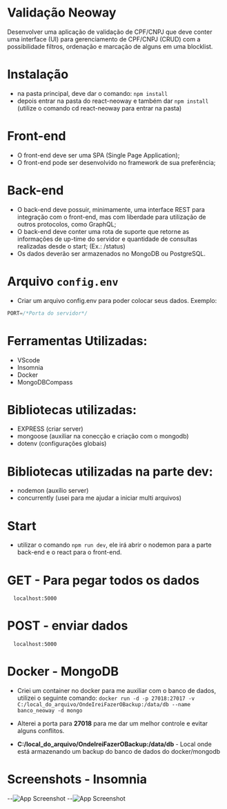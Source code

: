 # Validação Neoway
Desenvolver uma aplicação de validação de CPF/CNPJ que deve conter uma interface
(UI) para gerenciamento de CPF/CNPJ (CRUD) com a possibilidade filtros, ordenação e
marcação de alguns em uma blocklist.

# Instalação
- na pasta principal, deve dar o comando: `npm install`
- depois entrar na pasta do react-neoway e também dar `npm install` (utilize o comando cd react-neoway para entrar na pasta)

# Front-end
-  O front-end deve ser uma SPA (Single Page Application);
-  O front-end pode ser desenvolvido no framework de sua preferência;

# Back-end

- O back-end deve possuir, minimamente, uma interface REST para integração com o
front-end, mas com liberdade para utilização de outros protocolos, como GraphQL;
- O back-end deve conter uma rota de suporte que retorne as informações de up-time do
servidor e quantidade de consultas realizadas desde o start; (Ex.: /status)
- Os dados deverão ser armazenados no MongoDB ou PostgreSQL.

# Arquivo `config.env`

- Criar um arquivo config.env para poder colocar seus dados.
Exemplo:
```js
PORT=/*Porta do servidor*/
```

# Ferramentas Utilizadas:

- VScode
- Insomnia
- Docker
- MongoDBCompass

# Bibliotecas utilizadas:

- EXPRESS (criar server)
- mongoose (auxiliar na conecção e criação com o mongodb)
- dotenv (configurações globais)

# Bibliotecas utilizadas na parte dev:

- nodemon (auxílio server)
- concurrently (usei para me ajudar a iniciar multi arquivos)

# Start

- utilizar o comando `npm run dev`, ele irá abrir o nodemon para a parte back-end e o react para o front-end.

# GET - Para pegar todos os dados
```http
  localhost:5000
```

# POST - enviar dados
```http
  localhost:5000
```

# Docker - MongoDB
- Criei um container no docker para me auxiliar com o banco de dados, utilizei o seguinte comando: 
`docker run -d -p 27018:27017 -v C:/local_do_arquivo/OndeIreiFazerOBackup:/data/db --name banco_neoway -d mongo`

- Alterei a porta para **27018** para me dar um melhor controle e evitar alguns conflitos.
- **C:/local_do_arquivo/OndeIreiFazerOBackup:/data/db** - Local onde está armazenando um backup do banco de dados do docker/mongodb

# Screenshots - Insomnia
--![App Screenshot](/ImageGit/GetAll-Banco-Calindra.PNG)
--![App Screenshot](/ImageGit/Post-Banco-Calindra.PNG)